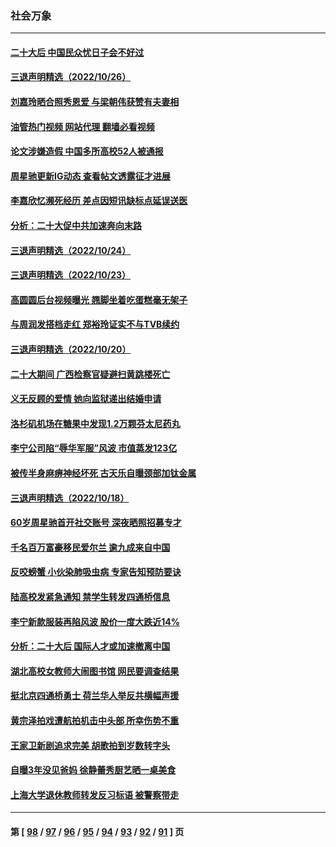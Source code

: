 ### 社会万象
---
#### [二十大后  中国民众忧日子会不好过](../../pages/ncid282/n13853567.md?10271245) 
#### [三退声明精选（2022/10/26）](../../pages/ncid282/n13853638.md?10271245) 
#### [刘嘉玲晒合照秀恩爱 与梁朝伟获赞有夫妻相](../../pages/ncid282/n13853471.md?10271245) 
#### [油管热门视频 网站代理 翻墙必看视频](http://132.145.103.77:81/youtube.html?10271245)
#### [论文涉嫌造假 中国多所高校52人被通报](../../pages/ncid282/n13852990.md?10271245) 
#### [周星驰更新IG动态 查看帖文透露征才进展](../../pages/ncid282/n13852782.md?10271245) 
#### [李嘉欣忆濒死经历 差点因短讯缺标点延误送医](../../pages/ncid282/n13852727.md?10271245) 
#### [分析：二十大促中共加速奔向末路](../../pages/ncid282/n13852110.md?10271245) 
#### [三退声明精选（2022/10/24）](../../pages/ncid282/n13852215.md?10271245) 
#### [三退声明精选（2022/10/23）](../../pages/ncid282/n13851575.md?10271245) 
#### [高圆圆后台视频曝光 翘脚坐着吃蛋糕毫无架子](../../pages/ncid282/n13851425.md?10271245) 
#### [与周润发搭档走红 郑裕玲证实不与TVB续约](../../pages/ncid282/n13850482.md?10271245) 
#### [三退声明精选（2022/10/20）](../../pages/ncid282/n13850329.md?10271245) 
#### [二十大期间 广西检察官疑避扫黄跳楼死亡](../../pages/ncid282/n13849972.md?10271245) 
#### [义无反顾的爱情 她向监狱递出结婚申请](../../pages/ncid282/n13849716.md?10271245) 
#### [洛杉矶机场在糖果中发现1.2万颗芬太尼药丸](../../pages/ncid282/n13849608.md?10271245) 
#### [李宁公司陷“辱华军服”风波 市值蒸发123亿](../../pages/ncid282/n13849058.md?10271245) 
#### [被传半身麻痹神经坏死 古天乐自曝颈部加钛金属](../../pages/ncid282/n13848148.md?10271245) 
#### [三退声明精选（2022/10/18）](../../pages/ncid282/n13848440.md?10271245) 
#### [60岁周星驰首开社交账号 深夜晒照招募专才](../../pages/ncid282/n13848205.md?10271245) 
#### [千名百万富豪移民爱尔兰 逾九成来自中国](../../pages/ncid282/n13847893.md?10271245) 
#### [反咬螃蟹 小伙染肺吸虫病 专家告知预防要诀](../../pages/ncid282/n13847764.md?10271245) 
#### [陆高校发紧急通知 禁学生转发四通桥信息](../../pages/ncid282/n13847918.md?10271245) 
#### [李宁新款服装再陷风波 股价一度大跌近14%](../../pages/ncid282/n13847871.md?10271245) 
#### [分析：二十大后 国际人才或加速撤离中国](../../pages/ncid282/n13847058.md?10271245) 
#### [湖北高校女教师大闹图书馆 网民要调查结果](../../pages/ncid282/n13847004.md?10271245) 
#### [挺北京四通桥勇士 荷兰华人举反共横幅声援](../../pages/ncid282/n13846812.md?10271245) 
#### [黄宗泽拍戏遭航拍机击中头部 所幸伤势不重](../../pages/ncid282/n13846775.md?10271245) 
#### [王家卫新剧追求完美 胡歌拍到岁数转字头](../../pages/ncid282/n13846712.md?10271245) 
#### [自曝3年没见爸妈 徐静蕾秀厨艺晒一桌美食](../../pages/ncid282/n13846737.md?10271245) 
#### [上海大学退休教师转发反习标语 被警察带走](../../pages/ncid282/n13846408.md?10271245) 

---
#### 第 [ [98](./98.md?10271245) / [97](./97.md?10271245) / [96](./96.md?10271245) / [95](./95.md?10271245) / [94](./94.md?10271245) / [93](./93.md?10271245) / [92](./92.md?10271245) / [91](./91.md?10271245) ] 页
